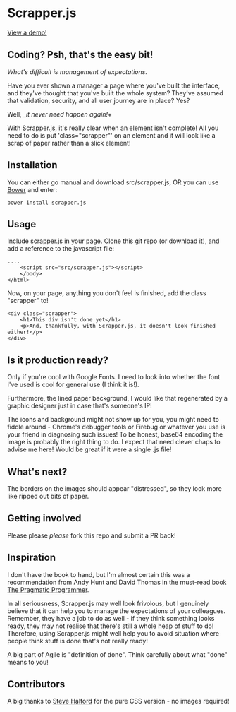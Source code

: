 Scrapper.js
===========

[View a demo!](http://gavd.github.io/scrapper.js/)

Coding? Psh, that's the easy bit!
---------------------------------

_What's difficult is *management of expectations.*_

Have you ever shown a manager a page where you've built the interface, and they've thought that you've built the whole system? They've assumed that validation, security, and all user journey are in place? Yes?

Well, _*it never need happen again!*+

With Scrapper.js, it's really clear when an element isn't complete! All you need to do is put 'class="scrapper"' on an element and it will look like a scrap of paper rather than a slick element!

Installation
------------

You can either go manual and download src/scrapper.js, OR you can use [Bower](http://bower.io/) and enter:

    bower install scrapper.js

Usage
-----

Include scrapper.js in your page. Clone this git repo (or download it), and add a reference to the javascript file:

    ....
        <script src="src/scrapper.js"></script>
        </body>
    </html>

Now, on your page, anything you don't feel is finished, add the class "scrapper" to!

    <div class="scrapper">
        <h1>This div isn't done yet</h1>
        <p>And, thankfully, with Scrapper.js, it doesn't look finished either!</p>
    </div>

Is it production ready?
-----------------------

Only if you're cool with Google Fonts. I need to look into whether the font I've used is cool for general use (I think it is!).

Furthermore, the lined paper background, I would like that regenerated by a graphic designer just in case that's someone's IP!

The icons and background might not show up for you, you might need to fiddle around - Chrome's debugger tools or Firebug or whatever you use is your friend in diagnosing such issues! To be honest, base64 encoding the image is probably the right thing to do. I expect that need clever chaps to advise me here! Would be great if it were a single .js file!

What's next?
------------

The borders on the images should appear "distressed", so they look more like ripped out bits of paper.

Getting involved
----------------

Please please *please* fork this repo and submit a PR back!

Inspiration
-----------

I don't have the book to hand, but I'm almost certain this was a recommendation from Andy Hunt and David Thomas in the must-read book [The Pragmatic Programmer](http://www.boxuk.com/blog/the-pragmatic-programmer-still-worth-reading/).

In all seriousness, Scrapper.js may well look frivolous, but I genuinely believe that it can help you to manage the expectations of your colleagues. Remember, they have a job to do as well - if they think something looks ready, they may not realise that there's still a whole heap of stuff to do! Therefore, using Scrapper.js might well help you to avoid situation where people think stuff is done that's not really ready!

A big part of Agile is "definition of done". Think carefully about what "done" means to you!

Contributors
------------

A big thanks to [Steve Halford](https://github.com/stevehalford) for the pure CSS version - no images required!
